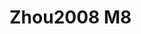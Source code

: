# Zhou2008 M8
<a name="material" />
<script type="application/ld+json">

  {
    "@context": "https://schema.org/",
    "@type": "ChemicalSubstance",
    "http://purl.org/dc/terms/conformsTo":
      {
        "@type": "CreativeWork",
        "@id": "https://bioschemas.org/profiles/ChemicalSubstance/0.4-RELEASE/"
      },
    "@id": "https://egonw.github.io/nanowiki/nanowiki220.html#material",
    "name": "Zhou2008 M8",
    "sameAs: "http://127.0.0.1/mediawiki/index.php/Special:URIResolver/Zhou2008_M8"
  }
</script>


